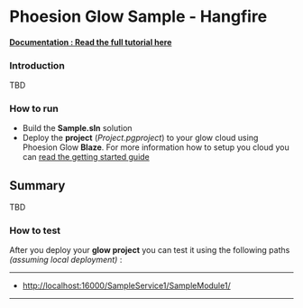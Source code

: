 # Phoesion Glow Sample - Hangfire


#### [Documentation : Read the full tutorial here](https://glow-docs.phoesion.com/tutorials/TBD.html)


### Introduction
TBD


### How to run
- Build the **Sample.sln** solution
- Deploy the **project** (*Project.pgproject*) to your glow cloud using Phoesion Glow **Blaze**. For more information how to setup you cloud you can [read the getting started guide](https://glow-docs.phoesion.com/getting_started/DevMachine_Setup.html)


## Summary
TBD


### How to test
After you deploy your **glow project** you can test it using the following paths *(assuming local deployment)* :

---

- [http://localhost:16000/SampleService1/SampleModule1/](http://localhost:16000/SampleService1/SampleModule1/) 

---



